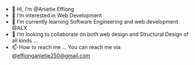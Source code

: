 - 👋 Hi, I’m @Anietie Effiong
- 👀 I’m interested in Web Development
- 🌱 I’m currently learning Software Engineering and web development @ALX
- 💞️ I’m looking to collaborate on both web design and Structural Design of all kinds  ...
- 📫 How to reach me ... You can reach me via @effionganietie250@gmail.com

<!---
Anietieffiong/Anietieffiong is a ✨ special ✨ repository because its `README.md` (this file) appears on your GitHub profile.
You can click the Preview link to take a look at your changes.
--->
